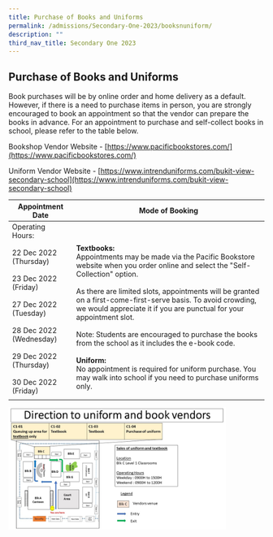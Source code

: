 ```yaml
---
title: Purchase of Books and Uniforms
permalink: /admissions/Secondary-One-2023/booksnuniform/
description: ""
third_nav_title: Secondary One 2023
---
```

## Purchase of Books and Uniforms

Book purchases will be by online order and home delivery as a default.  However, if there is a need to purchase items in person, you are strongly encouraged to book an appointment so that the vendor can prepare the books in advance. For an appointment to purchase and self-collect books in school, please refer to the table below.  
  
Bookshop Vendor Website - [https://www.pacificbookstores.com/](https://www.pacificbookstores.com/)  
  
Uniform Vendor Website - [https://www.intrenduniforms.com/bukit-view-secondary-school](https://www.intrenduniforms.com/bukit-view-secondary-school)

| **Appointment Date**  | **Mode of Booking**  |
|---|---|
| Operating Hours:<br><br>22 Dec 2022 (Thursday)  <br><br>23 Dec 2022 (Friday)  <br><br>27 Dec 2022 (Tuesday)  <br><br>28 Dec 2022 (Wednesday)  <br><br>29 Dec 2022 (Thursday)  <br><br>30 Dec 2022 (Friday)  | <br><br>**Textbooks:**   <br>Appointments may be made via the Pacific Bookstore website when you order online and select the "Self-Collection" option. <br><br>As there are limited slots, appointments will be granted on a first-come-first-serve basis. To avoid crowding, we would appreciate it if you are punctual for your appointment slot.<br><br>Note: Students are encouraged to purchase the books from the school as it includes the e-book code.<br><br>**Uniform:**  <br>No appointment is required for uniform purchase. You may walk into school if you need to purchase uniforms only. |
|   |   |

<img src="/images/book and uniform purchase.jpg" style="width:85%">